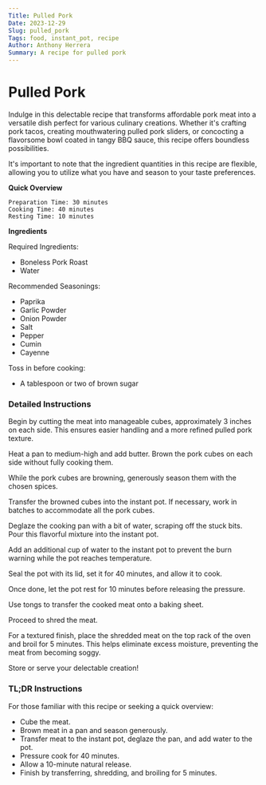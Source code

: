 ```yaml
---
Title: Pulled Pork
Date: 2023-12-29
Slug: pulled_pork
Tags: food, instant_pot, recipe
Author: Anthony Herrera
Summary: A recipe for pulled pork
---
```


# Pulled Pork

Indulge in this delectable recipe that transforms affordable pork meat into a versatile dish perfect for various culinary creations. Whether it's crafting pork tacos, creating mouthwatering pulled pork sliders, or concocting a flavorsome bowl coated in tangy BBQ sauce, this recipe offers boundless possibilities.

It's important to note that the ingredient quantities in this recipe are flexible, allowing you to utilize what you have and season to your taste preferences.

**Quick Overview**

	Preparation Time: 30 minutes
	Cooking Time: 40 minutes
	Resting Time: 10 minutes

**Ingredients**

Required Ingredients:

- Boneless Pork Roast
- Water

Recommended Seasonings:

 * Paprika
 * Garlic Powder
 * Onion Powder
 * Salt
 * Pepper
 * Cumin
 * Cayenne

Toss in before cooking:

* A tablespoon or two of brown sugar

### Detailed Instructions 

Begin by cutting the meat into manageable cubes, approximately 3 inches on each side. This ensures easier handling and a more refined pulled pork texture.

Heat a pan to medium-high and add butter. Brown the pork cubes on each side without fully cooking them.

While the pork cubes are browning, generously season them with the chosen spices.

Transfer the browned cubes into the instant pot. If necessary, work in batches to accommodate all the pork cubes.

Deglaze the cooking pan with a bit of water, scraping off the stuck bits. Pour this flavorful mixture into the instant pot.

Add an additional cup of water to the instant pot to prevent the burn warning while the pot reaches temperature.

Seal the pot with its lid, set it for 40 minutes, and allow it to cook.

Once done, let the pot rest for 10 minutes before releasing the pressure.

Use tongs to transfer the cooked meat onto a baking sheet.

Proceed to shred the meat.

For a textured finish, place the shredded meat on the top rack of the oven and broil for 5 minutes. This helps eliminate excess moisture, preventing the meat from becoming soggy.

Store or serve your delectable creation!

### TL;DR Instructions

For those familiar with this recipe or seeking a quick overview:

* Cube the meat.
* Brown meat in a pan and season generously.
* Transfer meat to the instant pot, deglaze the pan, and add water to the pot.
* Pressure cook for 40 minutes.
* Allow a 10-minute natural release.
* Finish by transferring, shredding, and broiling for 5 minutes.